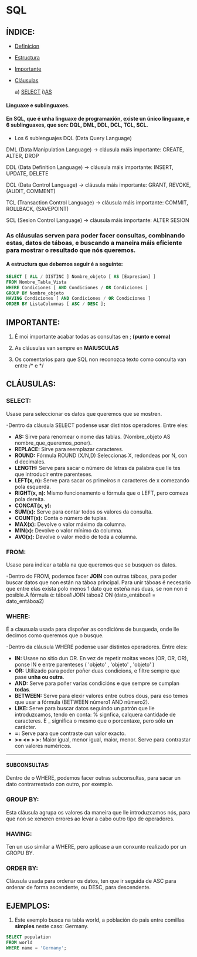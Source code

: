 # SQL

## ÍNDICE:
- [Definicion](#Linguaxe-e-sublinguaxes)
- [Estructura](#A-estructura-que-debemos-seguir-é-a-seguinte)
- [Importante](#importante)
- [Cláusulas](#cláusulas)

  a) [SELECT](#select)
      i)[AS](#as)

#### Linguaxe e sublinguaxes.
#### En SQL, que é unha linguaxe de programaxión, existe un único linguaxe, e 6 sublinguaxes, que son: DQL, DML, DDL, DCL, TCL, SCL.
- Los 6 sublenguajes
DQL (Data Query Language)

DML (Data Manipulation Language) -> cláusula máis importante: CREATE, ALTER, DROP

DDL (Data Definition Language) -> cláusula máis importante: INSERT, UPDATE, DELETE

DCL (Data Control Language) -> cláusula máis importante: GRANT, REVOKE, (AUDIT, COMMENT)

TCL (Transaction Control Language) -> cláusula máis importante: COMMIT, ROLLBACK, (SAVEPOINT)

SCL (Sesion Control Language) -> cláusula máis importante: ALTER SESION


### As cláusulas serven para poder facer consultas, combinando estas, datos de táboas, e buscando a maneira máis eficiente para mostrar o resultado que nós queremos.
#### A estructura que debemos seguir é a seguinte:
```sql
SELECT [ ALL / DISTINC ] Nombre_objeto [ AS [Expresion] ]
FROM Nombre_Tabla_Vista 
WHERE Condiciones [ AND Condiciones / OR Condiciones ]
GROUP BY Nombre_objeto
HAVING Condiciones [ AND Condiciones / OR Condiciones ]
ORDER BY ListaColumnas [ ASC / DESC ];
```
## IMPORTANTE:

1) É moi importante acabar todas as consultas en ; **(punto e coma)**

2) As cláusulas van sempre en **MAIUSCULAS**

3) Os comentarios para que SQL non reconozca texto como conculta van entre /* e */

## CLÁUSULAS:

### **SELECT:** 
Usase para seleccionar os datos que queremos que se mostren.

-Dentro da cláusula SELECT podense usar distintos operadores. Entre eles:

* **AS:** Sirve para renomear o nome das tablas. (Nombre_objeto AS nombre_que_queremos_poner).
* **REPLACE:** Sirve para reemplazar caracteres.
* **ROUND:** Fórmula ROUND (X/N,D) Seleccionas X, redondeas por N, con d decimales.
* **LENGTH:** Serve para sacar o número de letras da palabra que lle tes que introducir entre parenteses.
* **LEFT(x, n):** Serve para sacar os primeiros n caracteres de x comezando pola esquerda.
* **RIGHT(x, n):** Mismo funcionamento e fórmula que o LEFT, pero comeza pola dereita.
* **CONCAT(x, y):**
* **SUM(x):** Serve para contar todos os valores da consulta.
* **COUNT(x):** Conta o número de tuplas.
* **MAX(x):** Devolve o valor máximo da columna.
* **MIN(x):** Devolve o valor mínimo da columna.
* **AVG(x):** Devolve o valor medio de toda a columna.

### **FROM:** 
Usase para indicar a tabla na que queremos que se busquen os datos.

 -Dentro do FROM, podemos facer **JOIN** con outras táboas, para poder buscar datos que non están na táboa principal. Para unir táboas é necesario que entre elas exista polo menos 1 dato que esteña nas duas, se non non é posible.A fórmula é:
 táboa1 JOIN táboa2 ON (dato_entáboa1 = dato_entáboa2)

### **WHERE:** 
É a clausuala usada para dispoñer as condicións de busqueda, onde lle decimos como queremos que o busque.

 -Dentro da cláusula WHERE podense usar distintos operadores. Entre eles:

  * **IN:** Usase no sitio dun OR. En vez de repetir moitas veces (OR, OR, OR), ponse IN e entre parenteses ( 'objeto' , 'objeto' , 'objeto' )
  * **OR:** Utilizado para poder poñer duas condicions, e filtre sempre que pase **unha ou outra**.
  * **AND:** Serve para poñer varias condicións e que sempre se cumplan **todas**.
  * **BETWEEN:** Serve para elexir valores entre outros dous, para eso temos que usar a fórmula (BETWEEN número1 AND número2).
  * **LIKE:** Serve para buscar datos seguindo un patrón que lle introduzcamos, tendo en conta: % signfica, calquera cantidade de caracteres. E _ significa o mesmo que o porcentaxe, pero sólo **un** carácter.
  * **=:** Serve para que contraste cun valor exacto.
  * **>= <= > >:** Maior igual, menor igual, maior, menor. Serve para contrastar con valores numéricos.
  * **
  
  #### SUBCONSULTAS:
  Dentro de o WHERE, podemos facer outras subconsultas, para sacar un dato contrarrestado con outro, por exemplo.
  
### **GROUP BY:** 
Esta cláusula agrupa os valores da maneira que lle introduzcamos nós, para que non se xeneren errores ao levar a cabo outro tipo de operadores.

### **HAVING:** 
Ten un uso similar a WHERE, pero aplicase a un conxunto realizado por un GROPU BY.

### **ORDER BY:** 
Cláusula usada para ordenar os datos, ten que ir seguida de ASC para ordenar de forma ascendente, ou DESC, para descendente.
 
## EJEMPLOS:

1. Este exemplo busca na tabla world, a población do pais entre comillas **simples** neste caso: Germany.
```sql
SELECT population
FROM world
WHERE name = 'Germany';
```
